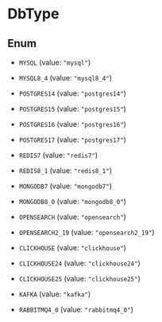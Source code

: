 

# DbType

## Enum


* `MYSQL` (value: `"mysql"`)

* `MYSQL8_4` (value: `"mysql8_4"`)

* `POSTGRES14` (value: `"postgres14"`)

* `POSTGRES15` (value: `"postgres15"`)

* `POSTGRES16` (value: `"postgres16"`)

* `POSTGRES17` (value: `"postgres17"`)

* `REDIS7` (value: `"redis7"`)

* `REDIS8_1` (value: `"redis8_1"`)

* `MONGODB7` (value: `"mongodb7"`)

* `MONGODB8_0` (value: `"mongodb8_0"`)

* `OPENSEARCH` (value: `"opensearch"`)

* `OPENSEARCH2_19` (value: `"opensearch2_19"`)

* `CLICKHOUSE` (value: `"clickhouse"`)

* `CLICKHOUSE24` (value: `"clickhouse24"`)

* `CLICKHOUSE25` (value: `"clickhouse25"`)

* `KAFKA` (value: `"kafka"`)

* `RABBITMQ4_0` (value: `"rabbitmq4_0"`)



